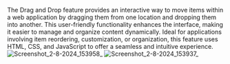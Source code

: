 The Drag and Drop feature provides an interactive way to move items within a web application by dragging them from one location and dropping them into another. This user-friendly functionality enhances the interface, making it easier to manage and organize content dynamically. Ideal for applications involving item reordering, customization, or organization, this feature uses HTML, CSS, and JavaScript to offer a seamless and intuitive experience.
![Screenshot_2-8-2024_153958_](https://github.com/user-attachments/assets/c2684e46-b27d-4e73-84b1-d85f5602c8e1)
![Screenshot_2-8-2024_153937_](https://github.com/user-attachments/assets/16a25f70-e0f8-4dec-a12d-f84239ed90a4)
